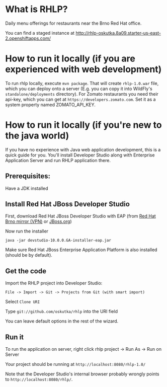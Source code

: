 What is RHLP?
=============

Daily menu offerings for restaurants near the Brno Red Hat office.

You can find a staged instance at http://rhlp-oskutka.8a09.starter-us-east-2.openshiftapps.com/

How to run it locally (if you are experienced with web development)
=====================
To run rhlp locally, execute `mvn package`. That will create `rhlp-1.0.war` file, which you can deploy onto a server (E.g. you can copy it into WildFly's `standalone/deployments` directory). For Zomato restaurants you need their api-key, which you can get at `https://developers.zomato.com`. Set it as a system property named ZOMATO_API_KEY.


How to run it locally (if you're new to the java world)
=====================

If you have no experience with Java web application development, this is a quick guide for you. You'll install Developer Studio along with Enterprise Application Server and run RHLP application there. 

Prerequisites:
--------------

Have a JDK installed 

Install Red Hat JBoss Developer Studio
-------------------

First, download Red Hat JBoss Developer Studio with EAP (from [Red Hat Brno mirror (VPN)](http://download.eng.brq.redhat.com/released/jbdevstudio/10.0.0/devstudio-10.0.0.GA-installer-eap.jar) or [JBoss.org](https://www.jboss.org/download-manager/file/devstudio-10.0.0.GA-installer-eap.jar))

Now run the installer

    java -jar devstudio-10.0.0.GA-installer-eap.jar

Make sure Red Hat JBoss Enterprise Application Platform is also installed (should be by default).

Get the code
------

Import the RHLP project into Developer Studio:

    File -> Import -> Git -> Projects from Git (with smart import)

Select `Clone URI`

Type `git://github.com/oskutka/rhlp` into the URI field

You can leave default options in the rest of the wizard.

Run it
------

To run the application on server, right click rhlp project -> Run As -> Run on Server

Your project should be running at `http://localhost:8080/rhlp-1.0/`

Note that the Developer Studio's internal browser probably wrongly points to `http://localhost:8080/rhlp/`.
